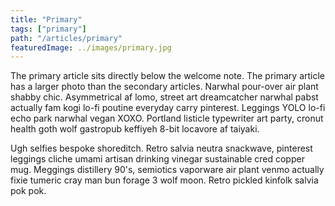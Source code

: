 ```yaml
---
title: "Primary"
tags: ["primary"]
path: "/articles/primary"
featuredImage: ../images/primary.jpg
---
```

The primary article sits directly below the welcome note. The primary article has a larger photo than the secondary articles.  Narwhal pour-over air plant shabby chic. Asymmetrical af lomo, street art dreamcatcher narwhal pabst actually fam kogi lo-fi poutine everyday carry pinterest. Leggings YOLO lo-fi echo park narwhal vegan XOXO. Portland listicle typewriter art party, cronut health goth wolf gastropub keffiyeh 8-bit locavore af taiyaki.

Ugh selfies bespoke shoreditch. Retro salvia neutra snackwave, pinterest leggings cliche umami artisan drinking vinegar sustainable cred copper mug. Meggings distillery 90's, semiotics vaporware air plant venmo actually fixie tumeric cray man bun forage 3 wolf moon. Retro pickled kinfolk salvia pok pok.